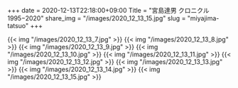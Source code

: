 +++
date  = 2020-12-13T22:18:00+09:00
Title = "宮島達男 クロニクル 1995−2020"
share_img = "/images/2020_12_13_15.jpg"
slug = "miyajima-tatsuo"
+++

{{< img "/images/2020_12_13_7.jpg" >}}
{{< img "/images/2020_12_13_8.jpg" >}}
{{< img "/images/2020_12_13_9.jpg" >}}
{{< img "/images/2020_12_13_10.jpg" >}}
{{< img "/images/2020_12_13_11.jpg" >}}
{{< img "/images/2020_12_13_12.jpg" >}}
{{< img "/images/2020_12_13_13.jpg" >}}
{{< img "/images/2020_12_13_14.jpg" >}}
{{< img "/images/2020_12_13_15.jpg" >}}